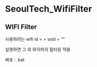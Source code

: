 # SeoulTech_WifiFilter

## WIFI Filter 

사용하려는 wifi id = > ssid = ""  

실행하면 그 외 와이파이 필터링 적용  

배포 : .bat
